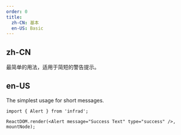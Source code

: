 ```yaml
---
order: 0
title:
  zh-CN: 基本
  en-US: Basic
---
```


## zh-CN

最简单的用法，适用于简短的警告提示。

## en-US

The simplest usage for short messages.

```tsx
import { Alert } from 'infrad';

ReactDOM.render(<Alert message="Success Text" type="success" />, mountNode);
```

<style>
.code-box-demo .ant-alert {
  margin-bottom: 16px;
}
</style>
